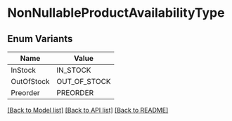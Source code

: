 # NonNullableProductAvailabilityType

## Enum Variants

| Name | Value |
|---- | -----|
| InStock | IN_STOCK |
| OutOfStock | OUT_OF_STOCK |
| Preorder | PREORDER |


[[Back to Model list]](../README.md#documentation-for-models) [[Back to API list]](../README.md#documentation-for-api-endpoints) [[Back to README]](../README.md)


